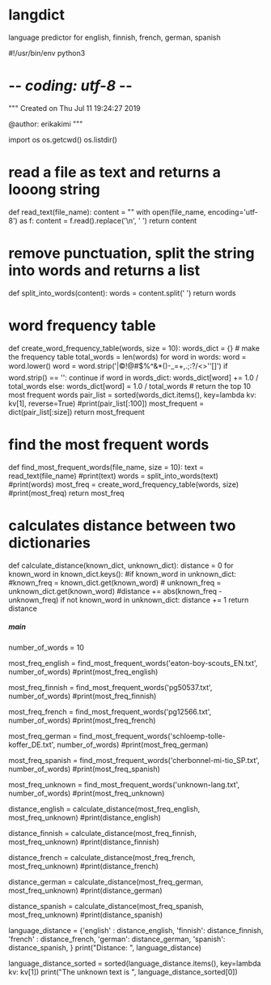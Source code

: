 # langdict
language predictor for english, finnish, french, german, spanish

#!/usr/bin/env python3
# -*- coding: utf-8 -*-
"""
Created on Thu Jul 11 19:24:27 2019

@author: erikakimi
"""

import os
os.getcwd()
os.listdir()


# read a file as text and returns a looong string
def read_text(file_name):
    content = ""
    with open(file_name, encoding='utf-8') as f:
        content = f.read().replace('\n', ' ')
    return content


# remove punctuation, split the string into words and returns a list
def split_into_words(content):
    words = content.split(' ')
    return words

# word frequency table
def create_word_frequency_table(words, size = 10):
    words_dict = {}
    # make the frequency table
    total_words = len(words)
    for word in words:
        word = word.lower()
        word = word.strip('|©!@#$%^&*()-_=+,.;:?/<>''[]')
        if word.strip() == '':
            continue
        if word in words_dict:
            words_dict[word] += 1.0 / total_words
        else:
            words_dict[word] = 1.0 / total_words
    # return the top 10 most frequent words
    pair_list = sorted(words_dict.items(), key=lambda kv: kv[1], reverse=True)
    #print(pair_list[:100])
    most_frequent = dict(pair_list[:size])
    return most_frequent

# find the most frequent words
def find_most_frequent_words(file_name, size = 10):
    text = read_text(file_name)
    #print(text)
    words = split_into_words(text)
    #print(words)
    most_freq = create_word_frequency_table(words, size)
    #print(most_freq)
    return most_freq

# calculates distance between two dictionaries
def calculate_distance(known_dict, unknown_dict):
    distance = 0
    for known_word in known_dict.keys():
        #if known_word in unknown_dict:
            #known_freq = known_dict.get(known_word)
           # unknown_freq = unknown_dict.get(known_word)
            #distance += abs(known_freq - unknown_freq)
        if not known_word in unknown_dict:
            distance += 1
    return distance
    

##### main #######
number_of_words = 10

most_freq_english = find_most_frequent_words('eaton-boy-scouts_EN.txt', number_of_words)
#print(most_freq_english)

most_freq_finnish = find_most_frequent_words('pg50537.txt', number_of_words)
#print(most_freq_finnish)

most_freq_french = find_most_frequent_words('pg12566.txt', number_of_words)
#print(most_freq_french)

most_freq_german = find_most_frequent_words('schloemp-tolle-koffer_DE.txt', number_of_words)
#print(most_freq_german)

most_freq_spanish = find_most_frequent_words('cherbonnel-mi-tio_SP.txt', number_of_words)
#print(most_freq_spanish)

most_freq_unknown = find_most_frequent_words('unknown-lang.txt', number_of_words)
#print(most_freq_unknown)

distance_english = calculate_distance(most_freq_english, most_freq_unknown)
#print(distance_english)

distance_finnish = calculate_distance(most_freq_finnish, most_freq_unknown)
#print(distance_finnish)

distance_french = calculate_distance(most_freq_french, most_freq_unknown)
#print(distance_french)

distance_german = calculate_distance(most_freq_german, most_freq_unknown)
#print(distance_german)

distance_spanish = calculate_distance(most_freq_spanish, most_freq_unknown)
#print(distance_spanish)


language_distance = {'english' : distance_english,
                     'finnish': distance_finnish,
                     'french' : distance_french,
                     'german': distance_german,
                     'spanish': distance_spanish, }
print("Distance: ", language_distance)

language_distance_sorted = sorted(language_distance.items(), key=lambda kv: kv[1])
print("The unknown text is ", language_distance_sorted[0])
